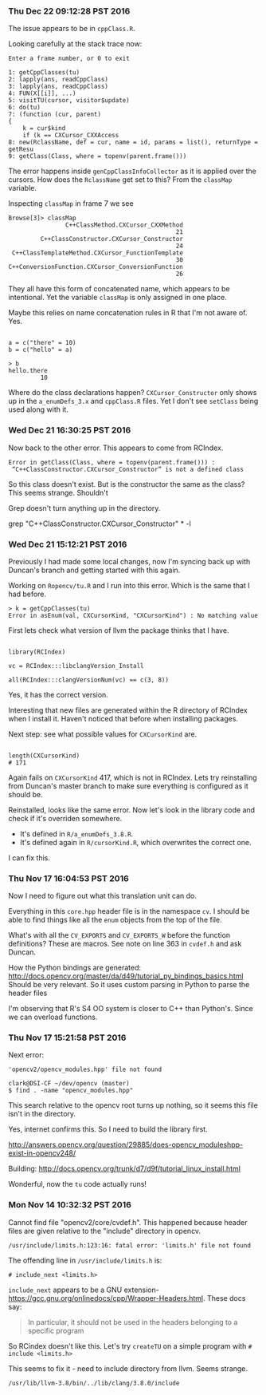 ### Thu Dec 22 09:12:28 PST 2016

The issue appears to be in `cppClass.R`.

Looking carefully at the stack trace now:

```
Enter a frame number, or 0 to exit

1: getCppClasses(tu)
2: lapply(ans, readCppClass)
3: lapply(ans, readCppClass)
4: FUN(X[[i]], ...)
5: visitTU(cursor, visitor$update)
6: do(tu)
7: (function (cur, parent)
{
    k = cur$kind
    if (k == CXCursor_CXXAccess
8: new(RclassName, def = cur, name = id, params = list(), returnType =
getResu
9: getClass(Class, where = topenv(parent.frame()))
```

The error happens inside `genCppClassInfoCollector` as it is applied over
the cursors. How does the `RclassName` get set to this? From the `classMap`
variable.

Inspecting `classMap` in frame 7 we see
```
Browse[3]> classMap
                C++ClassMethod.CXCursor_CXXMethod
                                               21
         C++ClassConstructor.CXCursor_Constructor
                                               24
 C++ClassTemplateMethod.CXCursor_FunctionTemplate
                                               30
C++ConversionFunction.CXCursor_ConversionFunction
                                               26
```
They all have this form of concatenated name, which appears to be intentional.
Yet the variable `classMap` is only assigned in one place.

Maybe this relies on name concatenation rules in R that I'm not aware
of. Yes.
```

a = c("there" = 10)
b = c("hello" = a)

> b
hello.there
         10

```

Where do the class declarations happen? `CXCursor_Constructor` only shows
up in the `a_enumDefs_3.x` and `cppClass.R` files. Yet I don't see
`setClass` being used along with it.


### Wed Dec 21 16:30:25 PST 2016

Now back to the other error. This appears to come from RCIndex.

```
Error in getClass(Class, where = topenv(parent.frame())) :
 “C++ClassConstructor.CXCursor_Constructor” is not a defined class
```
So this class doesn't exist. But is the constructor the same as the class?
This seems strange. Shouldn't

Grep doesn't turn anything up in the directory.

grep "C++ClassConstructor.CXCursor_Constructor" * -l


### Wed Dec 21 15:12:21 PST 2016

Previously I had made some local changes, now I'm syncing back up with
Duncan's branch and getting started with this again.

Working on `Ropencv/tu.R` and I run into this error. Which is the same that
I had before.
```
> k = getCppClasses(tu)
Error in asEnum(val, CXCursorKind, "CXCursorKind") : No matching value
```

First lets check what version of llvm the package thinks that I have.
```

library(RCIndex)

vc = RCIndex:::libclangVersion_Install

all(RCIndex:::clangVersionNum(vc) == c(3, 8))

```
Yes, it has the correct version.

Interesting that new files are generated within the R directory of RCIndex
when I install it. Haven't noticed that before when installing packages.

Next step: see what possible values for `CXCursorKind` are.

```

length(CXCursorKind)
# 171

```

Again fails on `CXCursorKind` 417, which is not in RCIndex. Lets try
reinstalling from Duncan's master branch to make sure everything is
configured as it should be.

Reinstalled, looks like the same error. Now let's look in the library code
and check if it's overriden somewhere. 
- It's defined in `R/a_enumDefs_3.8.R`.
- It's defined again in `R/cursorKind.R`, which overwrites the correct one.

I can fix this.

### Thu Nov 17 16:04:53 PST 2016

Now I need to figure out what this translation unit can do.

Everything in this `core.hpp` header file is in the namespace `cv`. I
should be able to find things like all the `enum` objects from the top of
the file.

What's with all the `CV_EXPORTS` and `CV_EXPORTS_W` before the function
definitions? These are macros. See note on line 363 in `cvdef.h` and ask
Duncan.

How the Python bindings are generated:
http://docs.opencv.org/master/da/d49/tutorial_py_bindings_basics.html
Should be very relevant. So it uses custom parsing in Python to parse the
header files

I'm observing that R's S4 OO system is closer to C++ than Python's. Since
we can overload functions.

### Thu Nov 17 15:21:58 PST 2016

Next error:
```
'opencv2/opencv_modules.hpp' file not found
```

```
clark@DSI-CF ~/dev/opencv (master)
$ find . -name "opencv_modules.hpp"
```

This search relative to the opencv root turns up nothing, so it seems this
file isn't in the directory.

Yes, internet confirms this. So I need to build the library first.

http://answers.opencv.org/question/29885/does-opencv_moduleshpp-exist-in-opencv248/

Building: http://docs.opencv.org/trunk/d7/d9f/tutorial_linux_install.html

Wonderful, now the `tu` code actually runs!


### Mon Nov 14 10:32:32 PST 2016

Cannot find file "opencv2/core/cvdef.h". This happened because header files
are given relative to the "include" directory in opencv.

```
/usr/include/limits.h:123:16: fatal error: 'limits.h' file not found
```

The offending line in `/usr/include/limits.h` is:

```
# include_next <limits.h>
```

`include_next` appears to be a GNU extension-
https://gcc.gnu.org/onlinedocs/cpp/Wrapper-Headers.html. These docs say:

> In particular, it should not be used in the headers belonging to a
> specific program

So RCindex doesn't like this. Let's try `createTU` on a simple program with
`# include <limits.h>`

This seems to fix it - need to include directory from llvm. Seems strange.
```
/usr/lib/llvm-3.8/bin/../lib/clang/3.8.0/include
```
